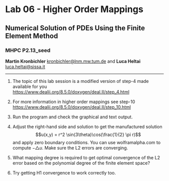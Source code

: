 #  Lab 06 - Higher Order Mappings
## Numerical Solution of PDEs Using the Finite Element Method 
### MHPC P2.13_seed

**Martin Kronbichler** <kronbichler@lnm.mw.tum.de> 
and
**Luca Heltai** <luca.heltai@sissa.it>

* * * * *


1.  The topic of this lab session is a modified version of step-4 made
    available for you
    <https://www.dealii.org/8.5.0/doxygen/deal.II/step_4.html>

2.  For more information in higher order mappings see step-10\
    <https://www.dealii.org/8.5.0/doxygen/deal.II/step_10.html>

3.  Run the program and check the graphical and text output.

4.  Adjust the right-hand side and solution to get the manufactured
    solution $$u(x,y) = r^2 \sin(3\theta)\cos(\frac{1}{2} \pi r)$$ and
    apply zero boundary conditions. You can use wolframalpha.com to
    compute $- \triangle u$. Make sure the L2 errors are converging.

5.  What mapping degree is required to get optimal convergence of the L2
    error based on the polynomial degree of the finite element space?

6.  Try getting H1 convergence to work correctly too.


